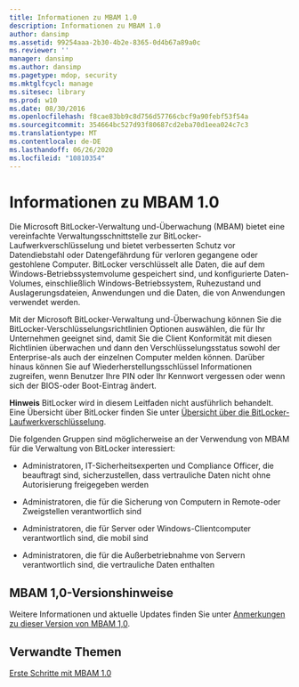 ```yaml
---
title: Informationen zu MBAM 1.0
description: Informationen zu MBAM 1.0
author: dansimp
ms.assetid: 99254aaa-2b30-4b2e-8365-0d4b67a89a0c
ms.reviewer: ''
manager: dansimp
ms.author: dansimp
ms.pagetype: mdop, security
ms.mktglfcycl: manage
ms.sitesec: library
ms.prod: w10
ms.date: 08/30/2016
ms.openlocfilehash: f8cae83bb9c8d756d57766cbcf9a90febf53f54a
ms.sourcegitcommit: 354664bc527d93f80687cd2eba70d1eea024c7c3
ms.translationtype: MT
ms.contentlocale: de-DE
ms.lasthandoff: 06/26/2020
ms.locfileid: "10810354"
---
```

# Informationen zu MBAM 1.0


Die Microsoft BitLocker-Verwaltung und-Überwachung (MBAM) bietet eine vereinfachte Verwaltungsschnittstelle zur BitLocker-Laufwerkverschlüsselung und bietet verbesserten Schutz vor Datendiebstahl oder Datengefährdung für verloren gegangene oder gestohlene Computer. BitLocker verschlüsselt alle Daten, die auf dem Windows-Betriebssystemvolume gespeichert sind, und konfigurierte Daten-Volumes, einschließlich Windows-Betriebssystem, Ruhezustand und Auslagerungsdateien, Anwendungen und die Daten, die von Anwendungen verwendet werden.

Mit der Microsoft BitLocker-Verwaltung und-Überwachung können Sie die BitLocker-Verschlüsselungsrichtlinien Optionen auswählen, die für Ihr Unternehmen geeignet sind, damit Sie die Client Konformität mit diesen Richtlinien überwachen und dann den Verschlüsselungsstatus sowohl der Enterprise-als auch der einzelnen Computer melden können. Darüber hinaus können Sie auf Wiederherstellungsschlüssel Informationen zugreifen, wenn Benutzer Ihre PIN oder Ihr Kennwort vergessen oder wenn sich der BIOS-oder Boot-Eintrag ändert.

**Hinweis**  BitLocker wird in diesem Leitfaden nicht ausführlich behandelt. Eine Übersicht über BitLocker finden Sie unter [Übersicht über die BitLocker-Laufwerkverschlüsselung](https://go.microsoft.com/fwlink/p/?LinkId=225013).

 

Die folgenden Gruppen sind möglicherweise an der Verwendung von MBAM für die Verwaltung von BitLocker interessiert:

-   Administratoren, IT-Sicherheitsexperten und Compliance Officer, die beauftragt sind, sicherzustellen, dass vertrauliche Daten nicht ohne Autorisierung freigegeben werden

-   Administratoren, die für die Sicherung von Computern in Remote-oder Zweigstellen verantwortlich sind

-   Administratoren, die für Server oder Windows-Clientcomputer verantwortlich sind, die mobil sind

-   Administratoren, die für die Außerbetriebnahme von Servern verantwortlich sind, die vertrauliche Daten enthalten

## MBAM 1,0-Versionshinweise


Weitere Informationen und aktuelle Updates finden Sie unter [Anmerkungen zu dieser Version von MBAM 1,0](release-notes-for-mbam-10.md).

## Verwandte Themen


[Erste Schritte mit MBAM 1.0](getting-started-with-mbam-10.md)

 

 





